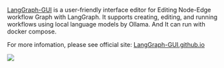 [LangGraph-GUI](https://github.com/LangGraph-GUI/LangGraph-GUI) is a user-friendly interface editor for Editing Node-Edge workflow Graph with LangGraph. It supports creating, editing, and running workflows using local language models by Ollama. And It can run with docker compose.

For more infomation, please see official site: [LangGraph-GUI.github.io](https://LangGraph-GUI.github.io)

![](https://https://langgraph-gui.github.io/cover.webp)
